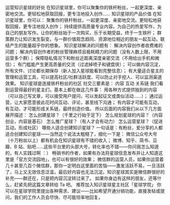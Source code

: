 运营知识星球的好处
在知识星球里，你可以聚集你的铁杆粉丝，一起更深度、亲密地交流。更轻松地获取回报，更专注地投入创作……
知识星球的产品价值
在知识星球里，你可以：
聚集你的铁杆粉丝，一起更深度、亲密地交流。更轻松地获取回报，更专注地投入创作；
持续提供高质量专业内容。为自己的热爱写作，为自己的朋友写作。让你的粉丝始于一次购买，乐于长期受益，终于一生铁杆；
群策群力让知识发生裂变。与一群价值观念趋同、资源地位相近的朋友一起互动，联结产生的能量超乎你的想象。
知识星球解决的问题有：
解决内容创作者收费难的问题；
解决内容创作者的粉丝管理麻烦且极耗精力的问题（没有人数上限，不用运营多个群）；
保障隐私情况下和粉丝近距离深度亲密交流（不用给出手机和微信）；
有门槛能产生更高质量的交流（过滤掉喷子和键盘侠）；
可以做内容沉淀，所有文件、讨论都长期保存（新人加入星球能看到完整信息）；
有大量适合星主的管理和运营工具，可以提高社区/社群活跃度、可以防止对手挖人、可以监测渠道效果。
知识星球是连接铁杆粉丝的社区
社交三要素是：
内容
互动
关系链
我们看到运营得最好的星主们，基本上都在做这几件事：
用各种方式提供独到的内容（可以自己写文章，可以接受用户提问，可以发起征文或类似活动……）；
通过运营，让大家愿意彼此花时间互动、评论，甚至线下沟通；
有内容才可能有互动，有互动，才可能形成关系链，最终创造价值。
所以后面的内容我们从以下几方面展开描述：
怎么创建星球？（千里之行始于足下）
怎么规划星球的内容？（内容创业，内容是基石）
怎么推广星球？（有人才会有动力）
怎么运营星球？（促进互动，形成社区）
哪些人适合创建知识星球？
一句话是：有粉丝，爱分享的人都适合创建知识星球——当然这个说法太粗糙了，细化一下是：
微信公众号大号（十万粉丝以上）都有机会在知识星球有不错的收入；
微博、知乎、简书、豆瓣、B 站、贴吧……这些平台里的头部大号，转化率也不错——你问我怎么知道的，有人实践过啊 ：）
畅销书的作者，如果有办法将星球信息发布并让人知道这里是「官方交流园地」，也可以有很好的效果；
微信群的运营人员，如果你运营着几十甚至几百个微信群，那你一定明白这里面的苦恼——激发活跃不易，一旦活跃了，马上又无效信息泛滥，最后好内容也无法沉淀。知识星球其实是微信群很好的补充——群还在，只是把内容沉淀转过来了。
如果你身边有这样的朋友，还等什么，赶紧先把这篇文章转给 Ta 吧。
推荐加入知识星球星主社区「星球学院」
你可以在星球学院里提出各种需求、建议——比如希望开通分销功能，直接发帖或提问，我们的工作人员会尽快、尽可能坦率地回复。